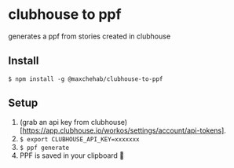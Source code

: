 # clubhouse to ppf

generates a ppf from stories created in clubhouse

## Install

`$ npm install -g @maxchehab/clubhouse-to-ppf`

## Setup

1. (grab an api key from clubhouse)[https://app.clubhouse.io/workos/settings/account/api-tokens].
2. `$ export CLUBHOUSE_API_KEY=xxxxxxx`
3. `$ ppf generate`
4. PPF is saved in your clipboard 🙂

